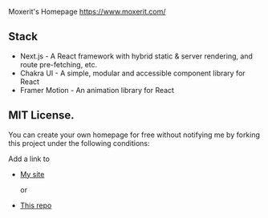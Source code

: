 Moxerit's Homepage
https://www.moxerit.com/

## Stack
- Next.js - A React framework with hybrid static & server rendering, and route pre-fetching, etc.
- Chakra UI - A simple, modular and accessible component library for React
- Framer Motion - An animation library for React


## MIT License.

You can create your own homepage for free without notifying me by forking this project under the following conditions:

Add a link to
 - [My site](https://www.moxerit.com/)

   or

- [This repo](https://github.com/Moxerit/mox-portfolio)
